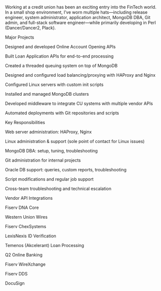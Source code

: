 Working at a credit union has been an exciting entry into the FinTech world. In a small shop environment, I’ve worn multiple hats—including release engineer, system administrator, application architect, MongoDB DBA, Git admin, and full-stack software engineer—while primarily developing in Perl (Dancer/Dancer2, Plack).

Major Projects

Designed and developed Online Account Opening APIs

Built Loan Application APIs for end-to-end processing

Created a threaded queuing system on top of MongoDB

Designed and configured load balancing/proxying with HAProxy and Nginx

Configured Linux servers with custom init scripts

Installed and managed MongoDB clusters

Developed middleware to integrate CU systems with multiple vendor APIs

Automated deployments with Git repositories and scripts

Key Responsibilities

Web server administration: HAProxy, Nginx

Linux administration & support (sole point of contact for Linux issues)

MongoDB DBA: setup, tuning, troubleshooting

Git administration for internal projects

Oracle DB support: queries, custom reports, troubleshooting

Script modifications and regular job support

Cross-team troubleshooting and technical escalation

Vendor API Integrations

Fiserv DNA Core

Western Union Wires

Fiserv ChexSystems

LexisNexis ID Verification

Temenos (Akcelerant) Loan Processing

Q2 Online Banking

Fiserv WireXchange

Fiserv DDS

DocuSign

